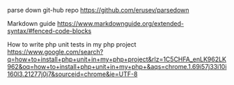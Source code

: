 parse down git-hub repo
https://github.com/erusev/parsedown

Markdown guide
https://www.markdownguide.org/extended-syntax/#fenced-code-blocks

How to write php unit tests in my php project
https://www.google.com/search?q=how+to+install+php+unit+in+my+php+project&rlz=1C5CHFA_enLK962LK962&oq=how+to+install+php+unit+in+my+php+&aqs=chrome.1.69i57j33i10i160l3.21277j0j7&sourceid=chrome&ie=UTF-8